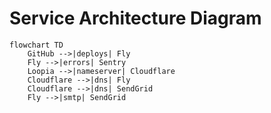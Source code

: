 # Service Architecture Diagram

```mermaid
flowchart TD
    GitHub -->|deploys| Fly
    Fly -->|errors| Sentry
    Loopia -->|nameserver| Cloudflare
    Cloudflare -->|dns| Fly
    Cloudflare -->|dns| SendGrid
    Fly -->|smtp| SendGrid
```